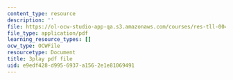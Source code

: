```yaml
---
content_type: resource
description: ''
file: https://ol-ocw-studio-app-qa.s3.amazonaws.com/courses/res-tll-004-stem-concept-videos-fall-2013/e9edf428d9956937a1562e1e81069491_o84SekTsgPo.pdf
file_type: application/pdf
learning_resource_types: []
ocw_type: OCWFile
resourcetype: Document
title: 3play pdf file
uid: e9edf428-d995-6937-a156-2e1e81069491
---
```

